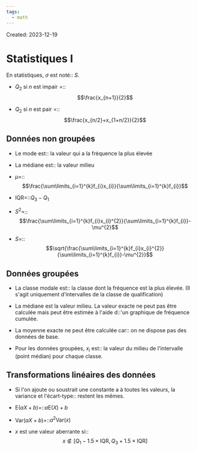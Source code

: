 ```yaml
---
tags:
  - math
---
```

Created: 2023-12-19

# Statistiques I
En statistiques, $\sigma$ est noté:: $S$.
<!--SR:!2024-03-03,37,242-->

- $Q_{2}$ si $n$ est impair =:: $$\frac{x_{n+1}}{2}$$
<!--SR:!2024-02-12,10,190-->
- $Q_{2}$ si $n$ est pair =::$$\frac{x_{n/2}+x_{1+n/2}}{2}$$
<!--SR:!2024-03-10,35,210-->

## Données non groupées
- Le mode est:: la valeur qui a la fréquence la plus élevée
<!--SR:!2024-03-07,40,242-->
- La médiane est:: la valeur milieu
<!--SR:!2024-02-26,33,242-->
- $\mu=$::$$\frac{\sum\limits_{i=1}^{k}f_{i}x_{i}}{\sum\limits_{i=1}^{k}f_{i}}$$
<!--SR:!2024-03-01,27,202-->
- $\text{IQR}=$::$Q_{3}-Q_{1}$
<!--SR:!2024-02-29,35,242-->
- $S^{2}=$::$$\frac{\sum\limits_{i=1}^{k}f_{i}x_{i}^{2}}{\sum\limits_{i=1}^{k}f_{i}}-\mu^{2}$$
<!--SR:!2024-03-06,33,202-->
- $S=$::$$\sqrt{\frac{\sum\limits_{i=1}^{k}f_{i}x_{i}^{2}}{\sum\limits_{i=1}^{k}f_{i}}-\mu^{2}}$$
<!--SR:!2024-03-02,25,202-->

## Données groupées
- La classe modale est:: la classe dont la fréquence est la plus élevée. (Il s'agit uniquement d'intervalles de la classe de qualification)
<!--SR:!2024-02-20,23,202-->
- La médiane est la valeur milieu. La valeur exacte ne peut pas être calculée mais peut être estimée à l'aide d::'un graphique de fréquence cumulée.
<!--SR:!2024-02-18,22,202-->
- La moyenne exacte ne peut être calculée car:: on ne dispose pas des données de base.
<!--SR:!2024-02-15,26,242-->
- Pour les données groupées, $x_{i}$ est:: la valeur du milieu de l'intervalle (point médian) pour chaque classe.
<!--SR:!2024-03-19,41,222-->

## Transformations linéaires des données
- Si l'on ajoute ou soustrait une constante a à toutes les valeurs, la variance et l'écart-type:: restent les mêmes.
<!--SR:!2024-03-26,50,242-->
- $\text{E}(aX+b)=$::$a\text{E}(X)+b$
<!--SR:!2024-02-12,13,182-->
- $\text{Var}(aX+b)=$::$a^{2}\text{Var}(x)$
<!--SR:!2024-02-13,9,188-->
- $x$ est une valeur aberrante si:: $$x\notin [Q_{1}-1.5\times\text{IQR},\,Q_{3}+1.5\times\text{IQR}]$$
<!--SR:!2024-02-23,34,248-->

